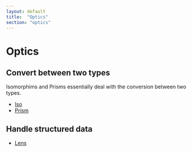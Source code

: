 ```yaml
---
layout: default
title:  "Optics"
section: "optics"
---
```


# Optics

## Convert between two types

Isomorphims and Prisms essentially deal with the conversion between two types.

-   [Iso](tut/iso.html)
-   [Prism](tut/prism.html)

## Handle structured data
-   [Lens](tut/lens.html)
